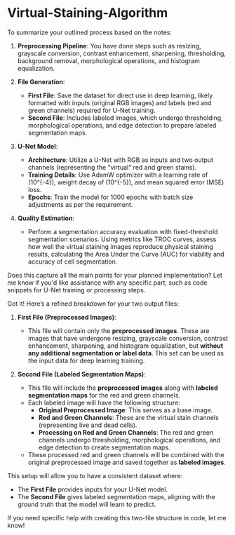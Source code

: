 # Virtual-Staining-Algorithm

To summarize your outlined process based on the notes:

1. **Preprocessing Pipeline**: You have done steps such as resizing, grayscale conversion, contrast enhancement, sharpening, thresholding, background removal, morphological operations, and histogram equalization.
   
2. **File Generation**:
   - **First File**: Save the dataset for direct use in deep learning, likely formatted with inputs (original RGB images) and labels (red and green channels) required for U-Net training.
   - **Second File**: Includes labeled images, which undergo thresholding, morphological operations, and edge detection to prepare labeled segmentation maps.

3. **U-Net Model**:
   - **Architecture**: Utilize a U-Net with RGB as inputs and two output channels (representing the "virtual" red and green stains).
   - **Training Details**: Use AdamW optimizer with a learning rate of \(10^{-4}\), weight decay of \(10^{-5}\), and mean squared error (MSE) loss.
   - **Epochs**: Train the model for 1000 epochs with batch size adjustments as per the requirement.

4. **Quality Estimation**:
   - Perform a segmentation accuracy evaluation with fixed-threshold segmentation scenarios. Using metrics like TROC curves, assess how well the virtual staining images reproduce physical staining results, calculating the Area Under the Curve (AUC) for viability and accuracy of cell segmentation.

Does this capture all the main points for your planned implementation? Let me know if you'd like assistance with any specific part, such as code snippets for U-Net training or processing steps.

Got it! Here’s a refined breakdown for your two output files:

1. **First File (Preprocessed Images)**:
   - This file will contain only the **preprocessed images**. These are images that have undergone resizing, grayscale conversion, contrast enhancement, sharpening, and histogram equalization, but **without any additional segmentation or label data**. This set can be used as the input data for deep learning training.

2. **Second File (Labeled Segmentation Maps)**:
   - This file will include the **preprocessed images** along with **labeled segmentation maps** for the red and green channels.
   - Each labeled image will have the following structure:
     - **Original Preprocessed Image**: This serves as a base image.
     - **Red and Green Channels**: These are the virtual stain channels (representing live and dead cells).
     - **Processing on Red and Green Channels**: The red and green channels undergo thresholding, morphological operations, and edge detection to create segmentation maps.
   - These processed red and green channels will be combined with the original preprocessed image and saved together as **labeled images**.

This setup will allow you to have a consistent dataset where:
- The **First File** provides inputs for your U-Net model.
- The **Second File** gives labeled segmentation maps, aligning with the ground truth that the model will learn to predict.

If you need specific help with creating this two-file structure in code, let me know!
